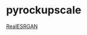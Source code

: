 # pyrockupscale


[RealESRGAN](https://www.dropbox.com/scl/fo/lmh4d1v7oih3am2qw8v1h/ALitXIeaOBaIWbBvMXMfAvo?rlkey=ka9jcfhzplxegljeei0qkba4e&st=wdazi3hp&dl=0)